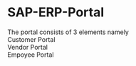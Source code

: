 # SAP-ERP-Portal
The portal consists of 3 elements namely <br/>
Customer Portal<br/>
Vendor Portal<br/>
Empoyee Portal<br/>
<br/>
